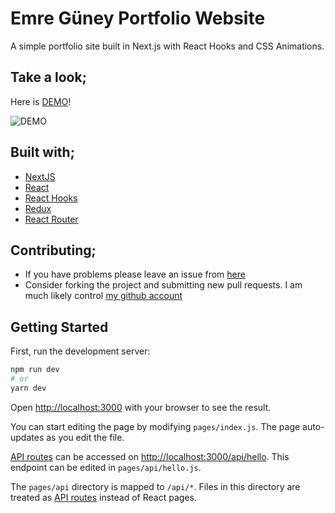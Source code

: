 # Emre Güney Portfolio Website
A simple portfolio site built in Next.js with React Hooks and CSS Animations.

## Take a look;

Here is [DEMO](https://portfolio.emreguney.xyz/)!

![DEMO](assets/DEMO.gif)

## Built with;

- [NextJS](https://nextjs.org/)
- [React](https://tr.reactjs.org/)
- [React Hooks](https://reactjs.org/docs/hooks-intro.html)
- [Redux](https://redux.js.org/)
- [React Router](https://reactrouter.com/)

## Contributing;

- If you have problems please leave an issue from [here](https://github.com/eeguney/my-portfolio-site/issues)
- Consider forking the project and submitting new pull requests. I am much likely control [my github account](https://github.com/eeguney/)

## Getting Started

First, run the development server:

```bash
npm run dev
# or
yarn dev
```

Open [http://localhost:3000](http://localhost:3000) with your browser to see the result.

You can start editing the page by modifying `pages/index.js`. The page auto-updates as you edit the file.

[API routes](https://nextjs.org/docs/api-routes/introduction) can be accessed on [http://localhost:3000/api/hello](http://localhost:3000/api/hello). This endpoint can be edited in `pages/api/hello.js`.

The `pages/api` directory is mapped to `/api/*`. Files in this directory are treated as [API routes](https://nextjs.org/docs/api-routes/introduction) instead of React pages.

